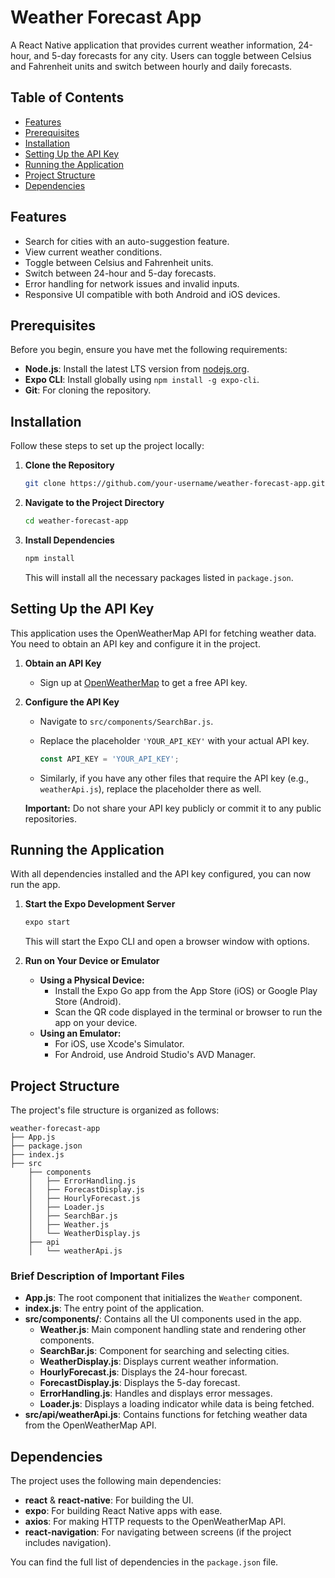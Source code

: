 
# Weather Forecast App

A React Native application that provides current weather information, 24-hour, and 5-day forecasts for any city. Users can toggle between Celsius and Fahrenheit units and switch between hourly and daily forecasts.

## Table of Contents

- [Features](#features)
- [Prerequisites](#prerequisites)
- [Installation](#installation)
- [Setting Up the API Key](#setting-up-the-api-key)
- [Running the Application](#running-the-application)
- [Project Structure](#project-structure)
- [Dependencies](#dependencies)


## Features

- Search for cities with an auto-suggestion feature.
- View current weather conditions.
- Toggle between Celsius and Fahrenheit units.
- Switch between 24-hour and 5-day forecasts.
- Error handling for network issues and invalid inputs.
- Responsive UI compatible with both Android and iOS devices.

## Prerequisites

Before you begin, ensure you have met the following requirements:

- **Node.js**: Install the latest LTS version from [nodejs.org](https://nodejs.org/).
- **Expo CLI**: Install globally using `npm install -g expo-cli`.
- **Git**: For cloning the repository.

## Installation

Follow these steps to set up the project locally:

1. **Clone the Repository**

   ```bash
   git clone https://github.com/your-username/weather-forecast-app.git
   ```

2. **Navigate to the Project Directory**

   ```bash
   cd weather-forecast-app
   ```

3. **Install Dependencies**

   ```bash
   npm install
   ```

   This will install all the necessary packages listed in `package.json`.

## Setting Up the API Key

This application uses the OpenWeatherMap API for fetching weather data. You need to obtain an API key and configure it in the project.

1. **Obtain an API Key**

   - Sign up at [OpenWeatherMap](https://openweathermap.org/api) to get a free API key.

2. **Configure the API Key**

   - Navigate to `src/components/SearchBar.js`.
   - Replace the placeholder `'YOUR_API_KEY'` with your actual API key.

     ```javascript
     const API_KEY = 'YOUR_API_KEY';
     ```

   - Similarly, if you have any other files that require the API key (e.g., `weatherApi.js`), replace the placeholder there as well.

   **Important:** Do not share your API key publicly or commit it to any public repositories.

## Running the Application

With all dependencies installed and the API key configured, you can now run the app.

1. **Start the Expo Development Server**

   ```bash
   expo start
   ```

   This will start the Expo CLI and open a browser window with options.

2. **Run on Your Device or Emulator**

   - **Using a Physical Device:**
     - Install the Expo Go app from the App Store (iOS) or Google Play Store (Android).
     - Scan the QR code displayed in the terminal or browser to run the app on your device.
   - **Using an Emulator:**
     - For iOS, use Xcode's Simulator.
     - For Android, use Android Studio's AVD Manager.

## Project Structure

The project's file structure is organized as follows:

```
weather-forecast-app
├── App.js
├── package.json
├── index.js
├── src
    ├── components
    │   ├── ErrorHandling.js
    │   ├── ForecastDisplay.js
    │   ├── HourlyForecast.js
    │   ├── Loader.js
    │   ├── SearchBar.js
    │   ├── Weather.js
    │   └── WeatherDisplay.js
    ├── api
    │   └── weatherApi.js
```

### Brief Description of Important Files

- **App.js**: The root component that initializes the `Weather` component.
- **index.js**: The entry point of the application.
- **src/components/**: Contains all the UI components used in the app.
  - **Weather.js**: Main component handling state and rendering other components.
  - **SearchBar.js**: Component for searching and selecting cities.
  - **WeatherDisplay.js**: Displays current weather information.
  - **HourlyForecast.js**: Displays the 24-hour forecast.
  - **ForecastDisplay.js**: Displays the 5-day forecast.
  - **ErrorHandling.js**: Handles and displays error messages.
  - **Loader.js**: Displays a loading indicator while data is being fetched.
- **src/api/weatherApi.js**: Contains functions for fetching weather data from the OpenWeatherMap API.

## Dependencies

The project uses the following main dependencies:

- **react** & **react-native**: For building the UI.
- **expo**: For building React Native apps with ease.
- **axios**: For making HTTP requests to the OpenWeatherMap API.
- **react-navigation**: For navigating between screens (if the project includes navigation).

You can find the full list of dependencies in the `package.json` file.


